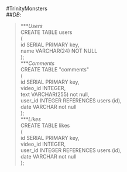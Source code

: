 #TrinityMonsters  
##_DB_:  
>***_Users_  
CREATE TABLE users  
(  
    id SERIAL PRIMARY key,  
    name VARCHAR(24) NOT NULL  
);  
***_Comments_  
CREATE TABLE "comments"   
(  
    id SERIAL PRIMARY key,  
    video_id INTEGER,  
    text VARCHAR(255) not null,  
    user_id INTEGER REFERENCES users (id),  
    date VARCHAR not null  
);  
***_Likes_  
CREATE TABLE likes  
(  
    id SERIAL PRIMARY key,  
    video_id INTEGER,  
    user_id INTEGER REFERENCES users (id),  
    date VARCHAR not null  
);  

